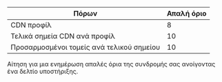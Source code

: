
Πόρων | Απαλή όριο
---------|-----------
CDN προφίλ | 8
Τελικά σημεία CDN ανά προφίλ | 10
Προσαρμοσμένοι τομείς ανά τελικού σημείου | 10 

Αίτηση για μια ενημέρωση απαλές όρια της συνδρομής σας ανοίγοντας ένα δελτίο υποστήριξης.
